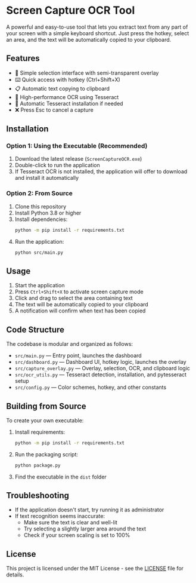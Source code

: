 # Screen Capture OCR Tool

A powerful and easy-to-use tool that lets you extract text from any part of your screen with a simple keyboard shortcut. Just press the hotkey, select an area, and the text will be automatically copied to your clipboard.

## Features

- 🎯 Simple selection interface with semi-transparent overlay
- ⌨️ Quick access with hotkey (Ctrl+Shift+X)
- 📋 Automatic text copying to clipboard
- 🚀 High-performance OCR using Tesseract
- 🔄 Automatic Tesseract installation if needed
- ❌ Press Esc to cancel a capture

## Installation

### Option 1: Using the Executable (Recommended)

1. Download the latest release (`ScreenCaptureOCR.exe`)
2. Double-click to run the application
3. If Tesseract OCR is not installed, the application will offer to download and install it automatically

### Option 2: From Source

1. Clone this repository
2. Install Python 3.8 or higher
3. Install dependencies:
   ```bash
   python -m pip install -r requirements.txt
   ```
4. Run the application:
   ```bash
   python src/main.py
   ```

## Usage

1. Start the application
2. Press `Ctrl+Shift+X` to activate screen capture mode
3. Click and drag to select the area containing text
4. The text will be automatically copied to your clipboard
5. A notification will confirm when text has been copied

## Code Structure

The codebase is modular and organized as follows:

- `src/main.py` — Entry point, launches the dashboard
- `src/dashboard.py` — Dashboard UI, hotkey logic, launches the overlay
- `src/capture_overlay.py` — Overlay, selection, OCR, and clipboard logic
- `src/ocr_utils.py` — Tesseract detection, installation, and pytesseract setup
- `src/config.py` — Color schemes, hotkey, and other constants

## Building from Source

To create your own executable:

1. Install requirements:
   ```bash
   python -m pip install -r requirements.txt
   ```

2. Run the packaging script:
   ```bash
   python package.py
   ```

3. Find the executable in the `dist` folder

## Troubleshooting

- If the application doesn't start, try running it as administrator
- If text recognition seems inaccurate:
  - Make sure the text is clear and well-lit
  - Try selecting a slightly larger area around the text
  - Check if your screen scaling is set to 100%

## License

This project is licensed under the MIT License - see the [LICENSE](LICENSE) file for details.
